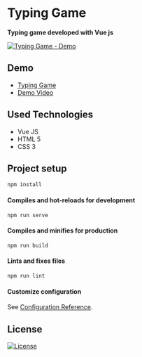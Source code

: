 

# Typing Game 

**Typing game developed with Vue js**

[![Typing Game - Demo](https://i.imgur.com/RS4mKhh.gif)](http://www.youtube.com/watch?v=XvkVx17BW4Q)

## Demo 
* [Typing Game](https://typing-game-v.netlify.app/)
* [Demo Video](https://youtu.be/sKmTuv8RTqs)

## Used Technologies
* Vue JS
* HTML 5
* CSS 3


## Project setup
```
npm install
```

#### Compiles and hot-reloads for development
```
npm run serve
```

#### Compiles and minifies for production
```
npm run build
```

#### Lints and fixes files
```
npm run lint
```

#### Customize configuration
See [Configuration Reference](https://cli.vuejs.org/config/).


## License
 [![License](https://img.shields.io/github/license/mustafadalga/typing-game)](https://github.com/mustafadalga/typing-game/blob/master/LICENSE)

